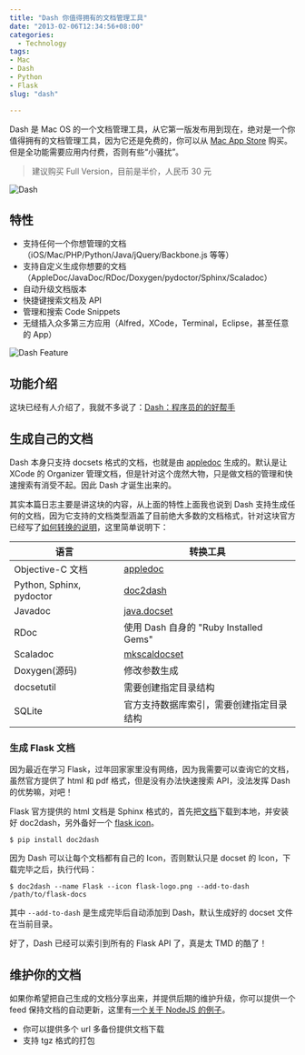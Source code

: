 ```yaml
---
title: "Dash 你值得拥有的文档管理工具"
date: "2013-02-06T12:34:56+08:00"
categories:
  - Technology
tags:
- Mac
- Dash
- Python
- Flask
slug: "dash"

---
```


Dash 是 Mac OS 的一个文档管理工具，从它第一版发布用到现在，绝对是一个你值得拥有的文档管理工具，因为它还是免费的，你可以从 [Mac App Store](https://itunes.apple.com/cn/app/dash-docs-snippets/id458034879?mt=12) 购买。但是全功能需要应用内付费，否则有些“小骚扰”。

> 建议购买 Full Version，目前是半价，人民币 30 元

![Dash](http://a1.mzstatic.com/us/r1000/106/Purple/v4/14/50/16/14501624-f6fd-4dae-a2bf-187a5a6417de/icon.175x175-75.png)

## 特性

* 支持任何一个你想管理的文档（iOS/Mac/PHP/Python/Java/jQuery/Backbone.js 等等）
* 支持自定义生成你想要的文档（AppleDoc/JavaDoc/RDoc/Doxygen/pydoctor/Sphinx/Scaladoc）
* 自动升级文档版本
* 快捷键搜索文档及 API
* 管理和搜索 Code Snippets
* 无缝插入众多第三方应用（Alfred，XCode，Terminal，Eclipse，甚至任意的 App）

![Dash Feature](http://a116.phobos.apple.com/us/r1000/079/Purple/v4/ec/c8/d0/ecc8d047-84b0-9202-068b-91082f489f68/mzl.mztawrpk.800x500-75.jpg)

## 功能介绍

这块已经有人介绍了，我就不多说了：[Dash：程序员的的好帮手](http://scriptfans.iteye.com/blog/1543219)


## 生成自己的文档

Dash 本身只支持 docsets 格式的文档，也就是由 [appledoc](http://gentlebytes.com/appledoc/) 生成的。默认是让 XCode 的 Organizer 管理文档，但是针对这个庞然大物，只是做文档的管理和快速搜索有消受不起。因此 Dash 才诞生出来的。

其实本篇日志主要是讲这块的内容，从上面的特性上面我也说到 Dash 支持生成任何的文档，因为它支持的文档类型涵盖了目前绝大多数的文档格式，针对这块官方已经写了[如何转换的说明](http://kapeli.com/docsets)，这里简单说明下：

语言|转换工具    
---|-----      
Objective-C 文档|[appledoc](http://gentlebytes.com/appledoc-docs-examples-basic/)
Python, Sphinx, pydoctor|[doc2dash](http://pypi.python.org/pypi/doc2dash/)
Javadoc|[java.docset](http://kapeli.com/JavaDocset.zip)
RDoc|使用 Dash 自身的 "Ruby Installed Gems"
Scaladoc|[mkscaldocset](https://bitbucket.org/inkytonik/mkscaladocset)
Doxygen(源码)|修改参数生成
docsetutil|需要创建指定目录结构
SQLite|官方支持数据库索引，需要创建指定目录结构


### 生成 Flask 文档

因为最近在学习 Flask，过年回家家里没有网络，因为我需要可以查询它的文档，虽然官方提供了 html 和 pdf 格式，但是没有办法快速搜索 API，没法发挥 Dash 的优势嘛，对吧！

Flask 官方提供的 html 文档是 Sphinx 格式的，首先把[文档](http://flask.pocoo.org/docs/flask-docs.zip)下载到本地，并安装好 doc2dash，另外备好一个 [flask icon](https://bitbucket-assetroot.s3.amazonaws.com/c/photos/2011/Sep/30/flask-logo-2523728525-3_avatar.png)。

```
$ pip install doc2dash
```

因为 Dash 可以让每个文档都有自己的 Icon，否则默认只是 docset 的 Icon，下载完毕之后，执行代码：

```
$ doc2dash --name Flask --icon flask-logo.png --add-to-dash /path/to/flask-docs
```

其中 `--add-to-dash` 是生成完毕后自动添加到 Dash，默认生成好的 docset 文件在当前目录。

好了，Dash 已经可以索引到所有的 Flask API 了，真是太 TMD 的酷了！

## 维护你的文档

如果你希望把自己生成的文档分享出来，并提供后期的维护升级，你可以提供一个 feed 保持文档的自动更新，这里有[一个关于 NodeJS 的例子](http://kapeli.com/feeds/NodeJS.xml)。

* 你可以提供多个 url 多备份提供文档下载
* 支持 tgz 格式的打包
